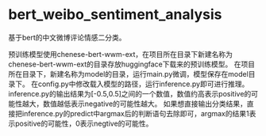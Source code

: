 # bert_weibo_sentiment_analysis
基于bert的中文微博评论情感二分类。

预训练模型使用chenese-bert-wwm-ext，在项目所在目录下新建名称为chenese-bert-wwm-ext的目录存放huggingface下载来的预训练模型。
在项目所在目录下，新建名称为model的目录，运行main.py微调，模型保存在model目录下。
在config.py中修改载入模型的路径，运行inference.py即可进行推理。inference.py的输出结果为[-0.5,0.5]之间的一个数值，数值约高表示positive的可能性越大，数值越低表示negative的可能性越大。 如果想直接输出分类结果，直接把inference.py的predict中argmax后的判断语句去除即可，argmax的结果1表示positive的可能性，0表示negtive的可能性。
